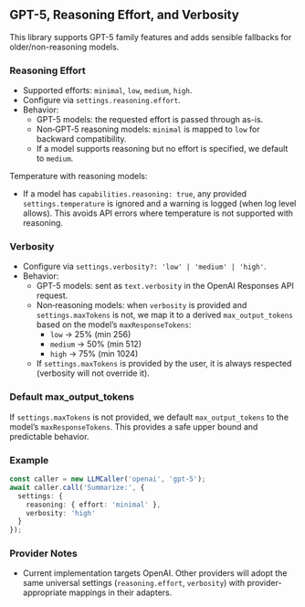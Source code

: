 ## GPT-5, Reasoning Effort, and Verbosity

This library supports GPT-5 family features and adds sensible fallbacks for older/non-reasoning models.

### Reasoning Effort

- Supported efforts: `minimal`, `low`, `medium`, `high`.
- Configure via `settings.reasoning.effort`.
- Behavior:
  - GPT-5 models: the requested effort is passed through as-is.
  - Non‑GPT‑5 reasoning models: `minimal` is mapped to `low` for backward compatibility.
  - If a model supports reasoning but no effort is specified, we default to `medium`.

Temperature with reasoning models:
- If a model has `capabilities.reasoning: true`, any provided `settings.temperature` is ignored and a warning is logged (when log level allows). This avoids API errors where temperature is not supported with reasoning.

### Verbosity

- Configure via `settings.verbosity?: 'low' | 'medium' | 'high'`.
- Behavior:
  - GPT-5 models: sent as `text.verbosity` in the OpenAI Responses API request.
  - Non‑reasoning models: when `verbosity` is provided and `settings.maxTokens` is not, we map it to a derived `max_output_tokens` based on the model’s `maxResponseTokens`:
    - `low` → 25% (min 256)
    - `medium` → 50% (min 512)
    - `high` → 75% (min 1024)
  - If `settings.maxTokens` is provided by the user, it is always respected (verbosity will not override it).

### Default max_output_tokens

If `settings.maxTokens` is not provided, we default `max_output_tokens` to the model’s `maxResponseTokens`. This provides a safe upper bound and predictable behavior.

### Example

```ts
const caller = new LLMCaller('openai', 'gpt-5');
await caller.call('Summarize:', {
  settings: {
    reasoning: { effort: 'minimal' },
    verbosity: 'high'
  }
});
```

### Provider Notes

- Current implementation targets OpenAI. Other providers will adopt the same universal settings (`reasoning.effort`, `verbosity`) with provider-appropriate mappings in their adapters.


